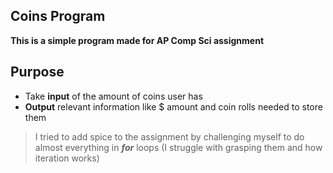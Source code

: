 ## Coins Program

**This is a simple program made for AP Comp Sci assignment**

## Purpose

- Take **input** of the amount of coins user has
- **Output** relevant information like $ amount and coin rolls needed to store them

> I tried to add spice to the assignment by challenging myself to do almost everything in **_for_** loops (I struggle with grasping them and how iteration works)